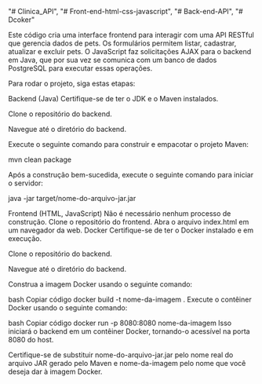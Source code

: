 "# Clinica_API", "# Front-end-html-css-javascript", "# Back-end-API", "# Dcoker" 

Este código cria uma interface frontend para interagir com uma API RESTful que gerencia dados de pets. Os formulários permitem listar, cadastrar, atualizar e excluir pets. O JavaScript faz solicitações AJAX para o backend em Java, que por sua vez se comunica com um banco de dados PostgreSQL para executar essas operações.

Para rodar o projeto, siga estas etapas:

Backend (Java)
Certifique-se de ter o JDK e o Maven instalados.

Clone o repositório do backend.

Navegue até o diretório do backend.

Execute o seguinte comando para construir e empacotar o projeto Maven:

mvn clean package

Após a construção bem-sucedida, execute o seguinte comando para iniciar o servidor:

java -jar target/nome-do-arquivo-jar.jar

Frontend (HTML, JavaScript)
Não é necessário nenhum processo de construção.
Clone o repositório do frontend.
Abra o arquivo index.html em um navegador da web.
Docker
Certifique-se de ter o Docker instalado e em execução.

Clone o repositório do backend.

Navegue até o diretório do backend.

Construa a imagem Docker usando o seguinte comando:

bash
Copiar código
docker build -t nome-da-imagem .
Execute o contêiner Docker usando o seguinte comando:

bash
Copiar código
docker run -p 8080:8080 nome-da-imagem
Isso iniciará o backend em um contêiner Docker, tornando-o acessível na porta 8080 do host.

Certifique-se de substituir nome-do-arquivo-jar.jar pelo nome real do arquivo JAR gerado pelo Maven e nome-da-imagem pelo nome que você deseja dar à imagem Docker.
